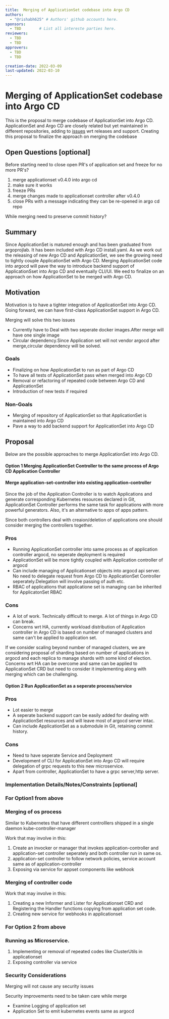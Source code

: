 ```yaml
---
title:  Merging of ApplicationSet codebase into Argo CD
authors:
  - "@rishabh625" # Authors' github accounts here.
sponsors:
  - TBD        # List all intereste parties here.
reviewers:
  - TBD
  - TBD
approvers:
  - TBD
  - TBD

creation-date: 2022-03-09
last-updated: 2022-03-10
---
```


# Merging of ApplicationSet codebase into Argo CD

This is the proposal to merge codebase of ApplicationSet into Argo CD. ApplicationSet and Argo CD are closely related but yet maintained in different repositories, adding to [issues](https://github.com/argoproj/applicationset/issues/528) wrt releases and support. Creating this proposal to finalize the approach on merging the codebase

## Open Questions [optional]

Before starting need to close open PR's of application set and freeze for no more PR's?

1) merge applicationset v0.4.0 into argo cd
2) make sure it works
3) freeze PRs
4) merge changes made to applicationset controller after v0.4.0
5) close PRs with a message indicating they can be re-opened in argo cd repo


While merging need to preserve commit history? 

## Summary

Since ApplicationSet is matured enough and has been graduated from argoprojlab. It has been included with Argo CD install.yaml. As we work out the releasing of new Argo CD and ApplicationSet, we see the growing need to tightly couple ApplicationSet with Argo CD. Merging ApplicationSet code into argocd will pave the way to introduce backend support of ApplicationSset into Argo CD and eventually CLI/UI. We eed to finalize on an approach on how ApplicationSet to be merged with Argo CD.

## Motivation

Motivation is to have a tighter integration of ApplicationSet into Argo CD. Going forward, we can have first-class ApplicationSet support in Argo CD.

Merging will solve this two issues
- Currently have to Deal with two seperate docker images.After merge will have one single image
- Circular dependency.Since Application set will not vendor argocd after merge,circular dependency will be solved.

### Goals

- Finalizing on how ApplicationSet to run as part of Argo CD
- To have all tests of ApplicationSet pass when merged into Argo CD
- Removal or refactoring of repeated code between Argo CD and ApplicationSet
- Introduction of new tests if required 

### Non-Goals

 - Merging of repository of ApplicationSet so that ApplicationSet is maintained into Argo CD
 - Pave a way to add backend support for ApplicationSet into Argo CD

## Proposal

Below are the possible approaches to merge ApplicationSet into Argo CD.

#### Option 1 Merging ApplicationSet Controller to the same process of Argo CD Application Controller

#### Merge application-set-controller into existing application-controller 

Since the job of the Application Controller is to watch Applications and generate corresponding Kubernetes resources declared in Git, ApplicationSet Controller performs the same task for applications with more powerful generators. Also, it's an alternative to apps of apps pattern.

Since both controllers deal with creaion/deletion of applications one should consider merging the controllers together.
### Pros 
-  Running ApplicationSet controller into same process as of application controller argocd, no seperate deployment is required
-  ApplicationSet will be more tightly coupled with Application controller of argocd
-  Can include managing of Applicationset objects into argocd api server. No need to delegate request from Argo CD to ApplicationSet Controller seperately.Delegation will involve passing of auth etc.
-  RBAC of applications that applicatione set is managing can be inherited for ApplicatonSet RBAC

### Cons
- A lot of work. Technically difficult to merge. A lot of things in Argo CD can break.
- Concerns wrt HA, currently workload distribution of Application controller in Argo CD is based on number of managed clusters and same can't be applied to application set. 

If we consider scaling beyond number of managed clusters, we are considering proposal of sharding based on number of applications in argocd and each replica to manage shards with some kind of election. Concerns wrt HA can be overcome and same can be applied to ApplicationSet CRD  but need to consider it implementing along with merging which can be challenging.


#### Option 2 Run ApplicationSet as a seperate process/service

### Pros
- Lot easier to merge
- A seperate backend support can be easily added for dealing with ApplicationSet resources and will leave most of argocd server intac.
- Can include ApplicationSet as a submodule in Git, retaining commit history.

### Cons
- Need to have seperate Service and Deployment
- Development of CLI for ApplicationSet into Argo CD will require delegation of grpc requests to this new microservice.
- Apart from controller, ApplicationSet to have a grpc server,http server.


 ### Implementation Details/Notes/Constraints [optional]

### For Option1  from above

### Merging of os process

Similar to Kubernetes that have different controlllers shipped in a single daemon kube-controller-manager

Work that may involve in this:

1) Create an invocker or manager that invokes application-controller and application-set controller seperately and both controller run in same os.
2) application-set controller to follow network policies, service account same as of application-controller
3) Exposing via service for appset components like webhook

### Merging of controller code

Work that may involve in this:

1) Creating a new Informer and Lister for Applicationset CRD and Registering the Handler functions copying from application set code.
2) Creating new service for webhooks in applicationset

### For Option 2 from above

### Running as Microservice.

1) Implementing or removal of repeated codes
like ClusterUtils in applicationset
2) Exposing controller via service


### Security Considerations

Merging will not cause any security issues 

Security improvements need to be taken care while merge
- Examine Logging of application set 
- Application Set to emit kubernetes events same as argocd

<!-- ### Risks and Mitigations

What are the risks of this proposal and how do we mitigate. Think broadly. 

For example, consider
both security and how this will impact the larger Kubernetes ecosystem.

Consider including folks that also work outside your immediate sub-project.


### Upgrade / Downgrade Strategy

If applicable, how will the component be upgraded and downgraded? Make sure this is in the test
plan.

Consider the following in developing an upgrade/downgrade strategy for this enhancement:

- What changes (in invocations, configurations, API use, etc.) is an existing cluster required to
  make on upgrade in order to keep previous behavior?
- What changes (in invocations, configurations, API use, etc.) is an existing cluster required to
  make on upgrade in order to make use of the enhancement?

## Drawbacks

The idea is to find the best form of an argument why this enhancement should _not_ be implemented.

## Alternatives

Similar to the `Drawbacks` section the `Alternatives` section is used to highlight and record other
possible approaches to delivering the value proposed by an enhancement. -->
